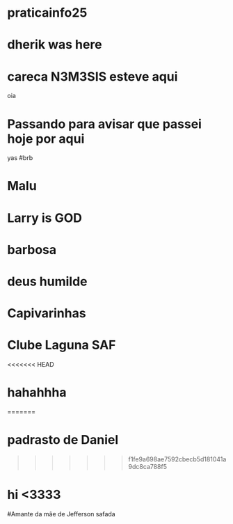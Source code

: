 # praticainfo25
# dherik was here
# careca N3M3SIS esteve aqui 
oia
# Passando para avisar que passei hoje por aqui
yas
#brb
# Malu 
# Larry is GOD
# barbosa
# deus humilde
# Capivarinhas
# Clube Laguna SAF

<<<<<<< HEAD
# hahahhha
=======
# padrasto de Daniel
>>>>>>> f1fe9a698ae7592cbecb5d181041a9dc8ca788f5
# hi <3333
#Amante da mâe de Jefferson safada
